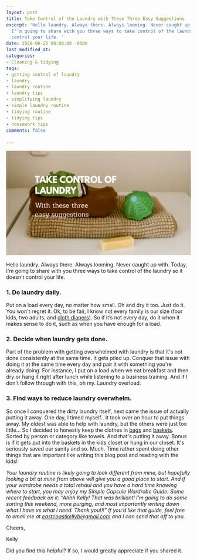 ```yaml
---
layout: post
title: Take Control of the Laundry with These Three Easy Suggestions
excerpt: 'Hello laundry. Always there. Always looming. Never caught up with. Today,
  I''m going to share with you three ways to take control of the laundry so it doesn''t
  control your life. '
date: 2020-06-25 00:00:00 -0300
last_modified_at: 
categories:
- Cleaning & tidying
tags:
- getting control of laundry
- laundry
- laundry routine
- laundry tips
- simplifying laundry
- simple laundry routine
- tidying routine
- tidying tips
- housework tips
comments: false

---
```

![A picture of a washer ball and clothes on my washer.](/assets/img/20200625_113448_0000.png "washing machine")

Hello laundry. Always there. Always looming. Never caught up with. Today, I'm going to share with you three ways to take control of the laundry so it doesn't control your life.

### 1. Do laundry daily.

Put on a load every day, no matter how small. Oh and dry it too. Just do it. You won't regret it. Ok, to be fair, I know not every family is our size (four kids, two adults, and [cloth diapers](https://amzn.to/3gcNtEN)). So if it’s not every day, do it when it makes sense to do it, such as when you have enough for a load.

### 2. Decide when laundry gets done.

Part of the problem with getting overwhelmed with laundry is that it's not done consistently at the same time. It gets piled up. Conquer that issue with doing it at the same time every day and pair it with something you're already doing. For instance, I put on a load when we eat breakfast and then dry or hang it right after lunch while listening to a business training. And if I don't follow through with this, oh my. Laundry overload.

### 3. Find ways to reduce laundry overwhelm.

So once I conquered the dirty laundry itself, next came the issue of actually putting it away. One day, I timed myself.. It took over an hour to put things away. My oldest was able to help with laundry, but the others were just too little... So I decided to honestly keep the clothes in [bags](https://amzn.to/2CA1tKk) and [baskets](https://amzn.to/3fRyf86). Sorted by person or category like towels. And that's putting it away. Bonus is if it gets put into the baskets in the kids closet or hung in our closet. It's seriously saved our sanity and so. Much. Time rather spent doing other things that are important like writing this blog post and reading with the kids!

_Your laundry routine is likely going to look different from mine, but hopefully looking a bit at mine from above will give you a good place to start. And if your wardrobe needs a total rehaul and you have a hard time knowing where to start, you may enjoy my Simple Capsule Wardrobe Guide. Some recent feedback on it: “Ahhh Kelly! That was brilliant! I’m going to do some sorting this weekend, more purging, and most importantly writing down what I have vs what I need. Thank you!!!” If you’d like that guide, feel free to email me at_ [_eastcoastkellyb@gmail.com_](mailto:eastcoastkellyb@gmail.com) _and I can send that off to you._

Cheers,

Kelly

Did you find this helpful? If so, I would greatly appreciate if you shared it.